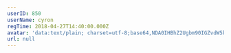 ```yaml
---
userID: 850
userName: cyron
regTime: 2018-04-27T14:40:00.000Z
avatar: 'data:text/plain; charset=utf-8;base64,NDA0IHBhZ2Ugbm90IGZvdW5kCg=='
url: null
---
```



